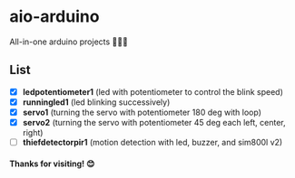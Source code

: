 # aio-arduino
All-in-one arduino projects 🧑‍💻✨

## List
- [x] **ledpotentiometer1** (led with potentiometer to control the blink speed)
- [x] **runningled1** (led blinking successively)
- [x] **servo1** (turning the servo with potentiometer 180 deg with loop)
- [x] **servo2** (turning the servo with potentiometer 45 deg each left, center, right)
- [ ] **thiefdetectorpir1** (motion detection with led, buzzer, and sim800l v2)

#### Thanks for visiting! 😊
